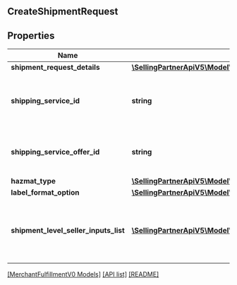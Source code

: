 ## CreateShipmentRequest

## Properties

Name | Type | Description | Notes
------------ | ------------- | ------------- | -------------
**shipment_request_details** | [**\SellingPartnerApiV5\Model\MerchantFulfillmentV0\ShipmentRequestDetails**](ShipmentRequestDetails.md) |  |
**shipping_service_id** | **string** | An Amazon-defined shipping service identifier. |
**shipping_service_offer_id** | **string** | Identifies a shipping service order made by a carrier. | [optional]
**hazmat_type** | [**\SellingPartnerApiV5\Model\MerchantFulfillmentV0\HazmatType**](HazmatType.md) |  | [optional]
**label_format_option** | [**\SellingPartnerApiV5\Model\MerchantFulfillmentV0\LabelFormatOptionRequest**](LabelFormatOptionRequest.md) |  | [optional]
**shipment_level_seller_inputs_list** | [**\SellingPartnerApiV5\Model\MerchantFulfillmentV0\AdditionalSellerInputs[]**](AdditionalSellerInputs.md) | A list of additional seller input pairs required to purchase shipping. | [optional]

[[MerchantFulfillmentV0 Models]](../) [[API list]](../../Api) [[README]](../../../README.md)
